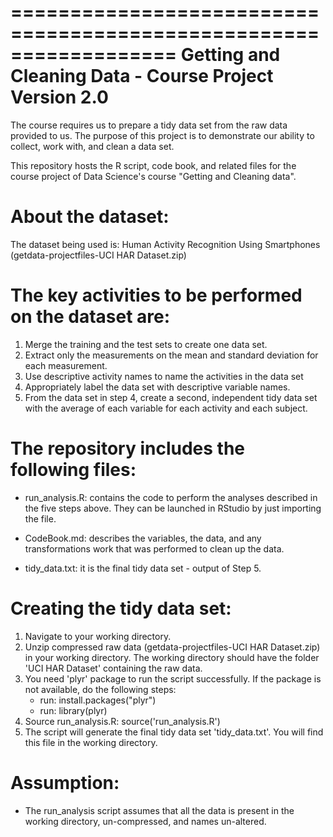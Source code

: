 ==================================================================
Getting and Cleaning Data - Course Project
Version 2.0
==================================================================

The course requires us to prepare a tidy data set from the raw data provided to us. The purpose of this project is to demonstrate our ability to collect, 
work with, and clean a data set.

This repository hosts the R script, code book, and related files for the course project of Data Science's course "Getting and Cleaning data".

About the dataset:
==================

The dataset being used is: Human Activity Recognition Using Smartphones (getdata-projectfiles-UCI HAR Dataset.zip)

The key activities to be performed on the dataset are:
======================================================

1. Merge the training and the test sets to create one data set.
2. Extract only the measurements on the mean and standard deviation for each measurement.
3. Use descriptive activity names to name the activities in the data set
4. Appropriately label the data set with descriptive variable names.
5. From the data set in step 4, create a second, independent tidy data set with the average of each variable for each activity and each subject.


The repository includes the following files:
============================================

- run_analysis.R: contains the code to perform the analyses described in the five steps above. They can be launched in RStudio by just importing the file.

- CodeBook.md: describes the variables, the data, and any transformations work that was performed to clean up the data.

- tidy_data.txt: it is the final tidy data set - output of Step 5.

Creating the tidy data set: 
===========================

1. Navigate to your working directory.
2. Unzip compressed raw data (getdata-projectfiles-UCI HAR Dataset.zip) in your working directory. The working directory should have the folder 'UCI HAR Dataset' 
   containing the raw data.
3. You need 'plyr' package to run the script successfully. If the package is not available, do the following steps:
	- run: install.packages("plyr")
	- run: library(plyr)
4. Source run_analysis.R: source('run_analysis.R')
5. The script will generate the final tidy data set 'tidy_data.txt'. You will find this file in the working directory.

Assumption: 
===========
- The run_analysis script assumes that all the data is present in the working directory, un-compressed, and names un-altered.
